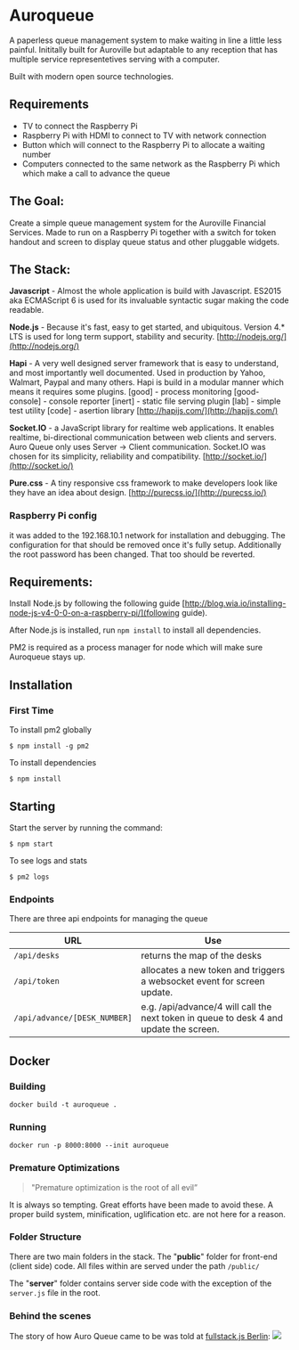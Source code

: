 # Auroqueue

A paperless queue management system to make waiting in line a little less painful. Inititally built for Auroville but adaptable to any reception that has multiple service representetives serving with a computer. 

Built with modern open source technologies. 

## Requirements
- TV to connect the Raspberry Pi
- Raspberry Pi with HDMI to connect to TV with network connection
- Button which will connect to the Raspberry Pi to allocate a waiting number 
- Computers connected to the same network as the Raspberry Pi which which make a call to advance the queue


## The Goal:
Create a simple queue management system for the Auroville Financial Services. Made to run on a Raspberry Pi together with a switch for token handout and screen to display queue status and other pluggable widgets. 

## The Stack:

**Javascript** - Almost the whole application is build with Javascript. ES2015 aka ECMAScript 6 is used for its invaluable syntactic sugar making the code readable.

**Node.js** - Because it's fast, easy to get started, and ubiquitous. Version 4.* LTS is used for long term support, stability and security.
[http://nodejs.org/](http://nodejs.org/)

**Hapi** - A very well designed server framework that is easy to understand, and most importantly well documented.  Used in production by Yahoo, Walmart, Paypal and many others. 
Hapi is build in a modular manner which means it requires some plugins.
[good] - process monitoring
[good-console] - console reporter
[inert] - static file serving plugin
[lab] - simple test utility
[code] - asertion library
[http://hapijs.com/](http://hapijs.com/)

**Socket.IO** - a JavaScript library for realtime web applications. It enables realtime, bi-directional communication between web clients and servers. Auro Queue only uses Server -> Client communication. Socket.IO was chosen for its simplicity, reliability and compatibility. 
[http://socket.io/](http://socket.io/)

**Pure.css** - A tiny responsive css framework to make developers look like they have an idea about design.
[http://purecss.io/](http://purecss.io/)


### Raspberry Pi config
it was added to the 192.168.10.1 network for installation and debugging. The configuration for that should be removed once it's fully setup.
Additionally the root password has been changed. That too should be reverted.

## Requirements:
Install Node.js by following the following guide [http://blog.wia.io/installing-node-js-v4-0-0-on-a-raspberry-pi/](following guide).

After Node.js is installed, run `npm install` to install all dependencies.

PM2 is required as a process manager for node which will make sure Auroqueue stays up.


## Installation

### First Time 

To install pm2 globally 
```
$ npm install -g pm2 
```

To install dependencies
```
$ npm install 
```

## Starting

Start the server by running the command:
```
$ npm start
```

To see logs and stats
```
$ pm2 logs
```


### Endpoints 

There are three api endpoints for managing the queue

URL | Use 
--- | --- 
`/api/desks` | returns the map of the desks
`/api/token` | allocates a new token and triggers a websocket event for screen update.
`/api/advance/[DESK_NUMBER]` | e.g. /api/advance/4 will call the next token in queue to desk 4 and update the screen.

## Docker

### Building

```
docker build -t auroqueue .
```

### Running

`
docker run -p 8000:8000 --init auroqueue
`

### Premature Optimizations
> "Premature optimization is the root of all evil”

It is always so tempting. Great efforts have been made to avoid these. A proper build system, minification, uglification etc. are not here for a reason.


### Folder Structure
There are two main folders in the stack. The "**public**" folder for front-end (client side) code. All files within are served under the path `/public/`

The "**server**" folder contains server side code with the exception of the `server.js` file in the root.


### Behind the scenes 
The story of how Auro Queue came to be was told at [fullstack.js Berlin](https://www.meetup.com/fullstack-berlin/):
[![](https://img.youtube.com/vi/EdB-Vuqtlc0/0.jpg)](https://www.youtube.com/watch?v=EdB-Vuqtlc0)

